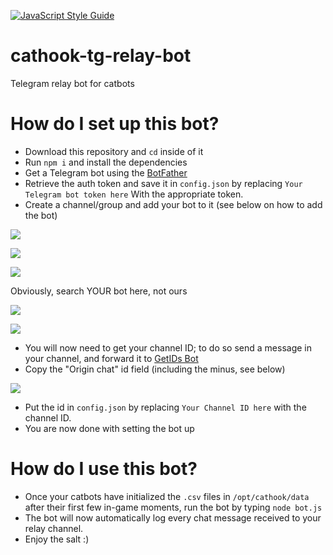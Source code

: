 [![JavaScript Style Guide](https://cdn.rawgit.com/standard/standard/master/badge.svg)](https://github.com/standard/standard)
# cathook-tg-relay-bot
Telegram relay bot for catbots

# How do I set up this bot?
- Download this repository and `cd` inside of it
- Run `npm i` and install the dependencies
- Get a Telegram bot using the [BotFather](https://t.me/BotFather)
- Retrieve the auth token and save it in `config.json` by replacing `Your Telegram bot token here` With the appropriate token.
- Create a channel/group and add your bot to it (see below on how to add the bot)

![](https://i.imgur.com/scinN4O.png)

![](https://i.imgur.com/LVQgGSo.png)

![](https://i.imgur.com/lo82yxM.png)

Obviously, search YOUR bot here, not ours

![](https://i.imgur.com/BRclXtO.png)

![](https://i.imgur.com/yb2iB3p.png)
- You will now need to get your channel ID; to do so send a message in your channel, and forward it to [GetIDs Bot](https://t.me/getidsbot)
- Copy the "Origin chat" id field (including the minus, see below)

![](https://i.imgur.com/VI5t4IF.png)
- Put the id in `config.json` by replacing `Your Channel ID here` with the channel ID.
- You are now done with setting the bot up

# How do I use this bot?
- Once your catbots have initialized the `.csv` files in `/opt/cathook/data` after their first few in-game moments, run the bot by typing `node bot.js`
- The bot will now automatically log every chat message received to your relay channel.
- Enjoy the salt :)
